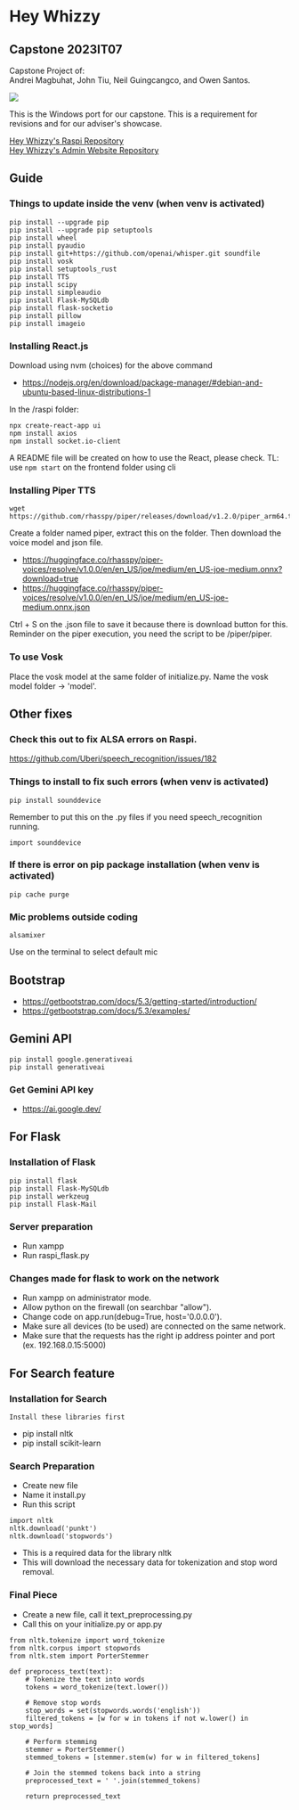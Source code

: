 # Hey Whizzy
## Capstone 2023IT07

Capstone Project of:  
Andrei Magbuhat, John Tiu, Neil Guingcangco, and Owen Santos.

<a href="https://github.com/Hir0su/Hey-Whizzy/graphs/contributors">
  <img src="https://contrib.rocks/image?repo=Hir0su/Hey-Whizzy" />
</a>
<br>

This is the Windows port for our capstone. This is a requirement for revisions and for our adviser's showcase.

[Hey Whizzy's Raspi Repository](https://github.com/Hir0su/Hey-Whizzy)  
[Hey Whizzy's Admin Website Repository](https://github.com/Hir0su/Hey-Whizzy-Admin-Website)

## Guide

### Things to update inside the venv (when venv is activated)
```
pip install --upgrade pip
pip install --upgrade pip setuptools
pip install wheel
pip install pyaudio
pip install git+https://github.com/openai/whisper.git soundfile
pip install vosk
pip install setuptools_rust
pip install TTS
pip install scipy
pip install simpleaudio
pip install Flask-MySQLdb
pip install flask-socketio
pip install pillow
pip install imageio
```

### Installing React.js
Download using nvm (choices) for the above command
- https://nodejs.org/en/download/package-manager/#debian-and-ubuntu-based-linux-distributions-1

In the /raspi folder:
```
npx create-react-app ui
npm install axios
npm install socket.io-client
```
A README file will be created on how to use the React, please check.
TL: use `npm start` on the frontend folder using cli


### Installing Piper TTS
```
wget https://github.com/rhasspy/piper/releases/download/v1.2.0/piper_arm64.tar.gz
```
Create a folder named piper, extract this on the folder.
Then download the voice model and json file.
- https://huggingface.co/rhasspy/piper-voices/resolve/v1.0.0/en/en_US/joe/medium/en_US-joe-medium.onnx?download=true
- https://huggingface.co/rhasspy/piper-voices/resolve/v1.0.0/en/en_US/joe/medium/en_US-joe-medium.onnx.json

Ctrl + S on the .json file to save it because there is download button for this.
Reminder on the piper execution, you need the script to be /piper/piper.

### To use Vosk
Place the vosk model at the same folder of initialize.py.
Name the vosk model folder -> 'model'.

## Other fixes

### Check this out to fix ALSA errors on Raspi.
https://github.com/Uberi/speech_recognition/issues/182

### Things to install to fix such errors (when venv is activated)
```
pip install sounddevice
```
Remember to put this on the .py files if you need speech_recognition running.
```
import sounddevice
```

### If there is error on pip package installation (when venv is activated)
```
pip cache purge
```

### Mic problems outside coding
```
alsamixer
```
Use on the terminal to select default mic

## Bootstrap
- https://getbootstrap.com/docs/5.3/getting-started/introduction/
- https://getbootstrap.com/docs/5.3/examples/

## Gemini API
```
pip install google.generativeai
pip install generativeai
```

### Get Gemini API key
- https://ai.google.dev/

## For Flask

### Installation of Flask
```
pip install flask
pip install Flask-MySQLdb
pip install werkzeug
pip install Flask-Mail
```

### Server preparation
- Run xampp
- Run raspi_flask.py

### Changes made for flask to work on the network

- Run xampp on administrator mode.
- Allow python on the firewall (on searchbar "allow").
- Change code on app.run(debug=True, host='0.0.0.0').
- Make sure all devices (to be used) are connected on the same network.
- Make sure that the requests has the right ip address pointer and port (ex. 192.168.0.15:5000)

## For Search feature

### Installation for Search
```
Install these libraries first
```
- pip install nltk
- pip install scikit-learn

### Search Preparation
- Create new file
- Name it install.py
- Run this script
```
import nltk
nltk.download('punkt')
nltk.download('stopwords')
```
- This is a required data for the library nltk
- This will download the necessary data for tokenization and stop word removal.

### Final Piece
- Create a new file, call it text_preprocessing.py
- Call this on your initialize.py or app.py
```
from nltk.tokenize import word_tokenize
from nltk.corpus import stopwords
from nltk.stem import PorterStemmer

def preprocess_text(text):
    # Tokenize the text into words
    tokens = word_tokenize(text.lower())

    # Remove stop words
    stop_words = set(stopwords.words('english'))
    filtered_tokens = [w for w in tokens if not w.lower() in stop_words]

    # Perform stemming
    stemmer = PorterStemmer()
    stemmed_tokens = [stemmer.stem(w) for w in filtered_tokens]

    # Join the stemmed tokens back into a string
    preprocessed_text = ' '.join(stemmed_tokens)

    return preprocessed_text
```
